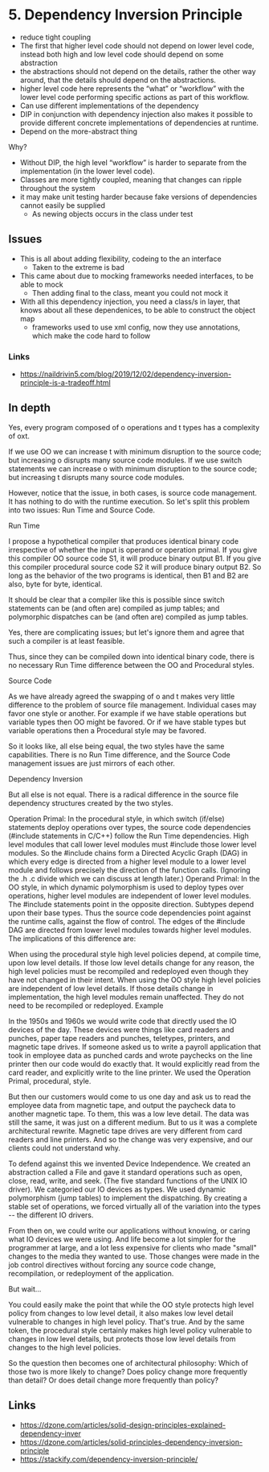 # 5. Dependency Inversion Principle

-  reduce tight coupling
- The first that higher level code should not depend on lower level code, instead both high and low level code should depend on some abstraction
- the abstractions should not depend on the details, rather the other way around, that the details should depend on the abstractions.
- higher level code here represents the “what” or “workflow” with the lower level code performing specific actions as part of this workflow.
- Can use different implementations of the dependency
- DIP in conjunction with dependency injection also makes it possible to provide different concrete implementations of dependencies at runtime.
- Depend on the more-abstract thing

Why?
- Without DIP, the high level “workflow” is harder to separate from the implementation (in the lower level code).
- Classes are more tightly coupled, meaning that changes can ripple throughout the system
- it may make unit testing harder because fake versions of dependencies cannot easily be supplied
  - As newing objects occurs in the class under test

## Issues

- This is all about adding flexibility, codeing to the an interface
  - Taken to the extreme is bad
- This came about due to mocking frameworks needed interfaces, to be able to mock
  - Then adding final to the class, meant you could not mock it
- With all this dependency injection, you need a class/s in layer, that knows about all these dependenices, to be able to construct the object map
  - frameworks used to use xml config, now they use annotations, which make the code hard to follow

### Links
  - https://naildrivin5.com/blog/2019/12/02/dependency-inversion-principle-is-a-tradeoff.html

## In depth 

Yes, every program composed of o operations and t types has a complexity of oxt.

If we use OO we can increase t with minimum disruption to the source code; but increasing o disrupts many source code modules.
If we use switch statements we can increase o with minimum disruption to the source code; but increasing t disrupts many source code modules.

However, notice that the issue, in both cases, is source code management. It has nothing to do with the runtime execution. So let's split this problem into two issues: Run Time and Source Code.

Run Time

I propose a hypothetical compiler that produces identical binary code irrespective of whether the input is operand or operation primal. If you give this compiler OO source code S1, it will produce binary output B1. If you give this compiler procedural source code S2 it will produce binary output B2. So long as the behavior of the two programs is identical, then B1 and B2 are also, byte for byte, identical.

It should be clear that a compiler like this is possible since switch statements can be (and often are) compiled as jump tables; and polymorphic dispatches can be (and often are) compiled as jump tables.

Yes, there are complicating issues; but let's ignore them and agree that such a compiler is at least feasible.

Thus, since they can be compiled down into identical binary code, there is no necessary Run Time difference between the OO and Procedural styles.

Source Code

As we have already agreed the swapping of o and t makes very little difference to the problem of source file management. Individual cases may favor one style or another. For example if we have stable operations but variable types then OO might be favored. Or if we have stable types but variable operations then a Procedural style may be favored.

So it looks like, all else being equal, the two styles have the same capabilities. There is no Run Time difference, and the Source Code management issues are just mirrors of each other.

Dependency Inversion

But all else is not equal. There is a radical difference in the source file dependency structures created by the two styles.

Operation Primal: In the procedural style, in which switch (if/else) statements deploy operations over types, the source code dependencies (#include statements in C/C++) follow the Run Time dependencies. High level modules that call lower level modules must #include those lower level modules. So the #include chains form a Directed Acyclic Graph (DAG) in which every edge is directed from a higher level module to a lower level module and follows precisely the direction of the function calls. (Ignoring the .h .c divide which we can discuss at length later.)
Operand Primal: In the OO style, in which dynamic polymorphism is used to deploy types over operations, higher level modules are independent of lower level modules. The #include statements point in the opposite direction. Subtypes depend upon their base types. Thus the source code dependencies point against the runtime calls, against the flow of control. The edges of the #include DAG are directed from lower level modules towards higher level modules.
The implications of this difference are:

When using the procedural style high level policies depend, at compile time, upon low level details. If those low level details change for any reason, the high level policies must be recompiled and redeployed even though they have not changed in their intent.
When using the OO style high level policies are independent of low level details. If those details change in implementation, the high level modules remain unaffected. They do not need to be recompiled or redeployed.
Example

In the 1950s and 1960s we would write code that directly used the IO devices of the day. These devices were things like card readers and punches, paper tape readers and punches, teletypes, printers, and magnetic tape drives. If someone asked us to write a payroll application that took in employee data as punched cards and wrote paychecks on the line printer then our code would do exactly that. It would explicitly read from the card reader, and explicitly write to the line printer. We used the Operation Primal, procedural, style.

But then our customers would come to us one day and ask us to read the employee data from magnetic tape, and output the paycheck data to another magnetic tape. To them, this was a low leve detail. The data was still the same, it was just on a different medium. But to us it was a complete architectural rewrite. Magnetic tape drives are very different from card readers and line printers. And so the change was very expensive, and our clients could not understand why.

To defend against this we invented Device Independence. We created an abstraction called a File and gave it standard operations such as open, close, read, write, and seek. (The five standard functions of the UNIX IO driver). We categoried our IO devices as types. We used dynamic polymorphism (jump tables) to implement the dispatching. By creating a stable set of operations, we forced virtually all of the variation into the types -- the different IO drivers.

From then on, we could write our applications without knowing, or caring what IO devices we were using. And life become a lot simpler for the programmer at large, and a lot less expensive for clients who made "small" changes to the media they wanted to use. Those changes were made in the job control directives without forcing any source code change, recompilation, or redeployment of the application.

But wait...

You could easily make the point that while the OO style protects high level policy from changes to low level detail, it also makes low level detail vulnerable to changes in high level policy. That's true. And by the same token, the procedural style certainly makes high level policy vulnerable to changes in low level details, but protects those low level details from changes to the high level policies.

So the question then becomes one of architectural philosophy: Which of those two is more likely to change? Does policy change more frequently than detail? Or does detail change more frequently than policy?

## Links

- https://dzone.com/articles/solid-design-principles-explained-dependency-inver
- https://dzone.com/articles/solid-principles-dependency-inversion-principle
- https://stackify.com/dependency-inversion-principle/
